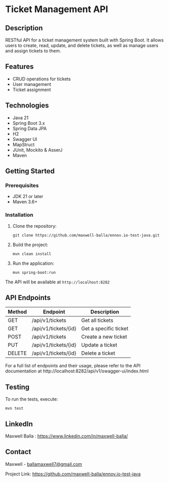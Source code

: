 # Ticket Management API

## Description
RESTful API for a ticket management system built with Spring Boot. It allows users to create, read, update, and delete tickets, as well as manage users and assign tickets to them.

## Features
- CRUD operations for tickets
- User management
- Ticket assignment

## Technologies
- Java 21
- Spring Boot 3.x
- Spring Data JPA
- H2
- Swagger UI
- MapStruct
- JUnit, Mockito & AsserJ
- Maven

## Getting Started

### Prerequisites
- JDK 21 or later
- Maven 3.6+

### Installation
1. Clone the repository:
   ```
   git clone https://github.com/maxwell-balla/ennov.io-test-java.git
   ```
2. Build the project:
   ```
   mvn clean install
   ```
3. Run the application:
   ```
   mvn spring-boot:run
   ```

The API will be available at `http://localhost:8282`

## API Endpoints

| Method | Endpoint                          | Description |
|--------|-----------------------------------|-------------|
| GET    | /api/v1/tickets                   | Get all tickets |
| GET    | /api/v1/tickets/{id}              | Get a specific ticket |
| POST   | /api/v1/tickets                   | Create a new ticket |
| PUT    | /api/v1/tickets/{id}              | Update a ticket |
| DELETE | /api/v1/tickets/{id}              | Delete a ticket |

For a full list of endpoints and their usage, please refer to the API documentation at http://localhost:8282/api/v1/swagger-ui/index.html
## Testing
To run the tests, execute:
```
mvn test
```

## LinkedIn
Maxwell Balla : https://www.linkedin.com/in/maxwell-balla/

## Contact
Maxwell - ballamaxwell7@gmail.com

Project Link: https://github.com/maxwell-balla/ennov.io-test-java
